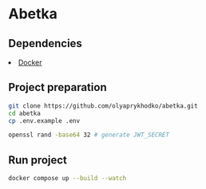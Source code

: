 # Abetka

## Dependencies

<li><a href="https://www.docker.com">Docker</a></li>

## Project preparation

```bash
git clone https://github.com/olyaprykhodko/abetka.git
cd abetka
cp .env.example .env

openssl rand -base64 32 # generate JWT_SECRET
```

## Run project

```bash
docker compose up --build --watch
```
